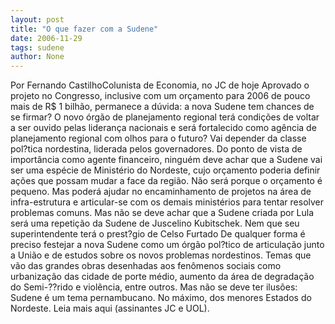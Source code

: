 ```yaml
---
layout: post
title: "O que fazer com a Sudene"
date: 2006-11-29
tags: sudene
author: None
---
```

Por Fernando CastilhoColunista de Economia, no JC de hoje
Aprovado o projeto no Congresso, inclusive com um orçamento para 2006 de pouco mais de R$ 1 bilhão, permanece a dúvida: a nova Sudene tem chances de se firmar? O novo órgão de planejamento regional terá condições de voltar a ser ouvido pelas liderança nacionais e será fortalecido como agência de planejamento regional com olhos para o futuro? Vai depender da classe pol?tica nordestina, liderada pelos governadores. 
Do ponto de vista de importância como agente financeiro, ninguém deve achar que a Sudene vai ser uma espécie de Ministério do Nordeste, cujo orçamento poderia definir ações que possam mudar a face da região. Não será porque o orçamento é pequeno. Mas poderá ajudar no encaminhamento de projetos na área de infra-estrutura e articular-se com os demais ministérios para tentar resolver problemas comuns. Mas não se deve achar que a Sudene criada por Lula será uma repetição da Sudene de Juscelino Kubitschek. Nem que seu superintendente terá o prest?gio de Celso Furtado 
De qualquer forma é preciso festejar a nova Sudene como um órgão pol?tico de articulação junto a União e de estudos sobre os novos problemas nordestinos. Temas que vão das grandes obras desenhadas aos fenômenos sociais como urbanização das cidade de porte médio, aumento da área de degradação do Semi-??rido e violência, entre outros. Mas não se deve ter ilusões: Sudene é um tema pernambucano. No máximo, dos menores Estados do Nordeste.
Leia mais aqui (assinantes JC e UOL). 
